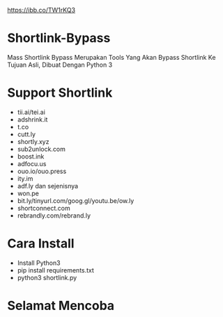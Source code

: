 https://ibb.co/TW1rKQ3
# Shortlink-Bypass
Mass Shortlink Bypass Merupakan Tools Yang Akan Bypass Shortlink Ke Tujuan Asli, Dibuat Dengan Python 3
# Support Shortlink 
- tii.ai/tei.ai
- adshrink.it
- t.co
- cutt.ly
- shortly.xyz
- sub2unlock.com
- boost.ink
- adfocu.us
- ouo.io/ouo.press
- ity.im
- adf.ly dan sejenisnya
- won.pe
- bit.ly/tinyurl.com/goog.gl/youtu.be/ow.ly
- shortconnect.com
- rebrandly.com/rebrand.ly
# Cara Install 
- Install Python3
- pip install requirements.txt
- python3 shortlink.py
# Selamat Mencoba


